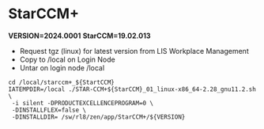 # StarCCM+

**VERSION=2024.0001**
**StarCCM=19.02.013**

- Request tgz (linux) for latest version from LIS Workplace Management
- Copy to /local on Login Node
- Untar on login node /local

```shell
cd /local/starccm+_${StartCCM}
IATEMPDIR=/local ./STAR-CCM+${StarCCM}_01_linux-x86_64-2.28_gnu11.2.sh \
 -i silent -DPRODUCTEXCELLENCEPROGRAM=0 \
 -DINSTALLFLEX=false \ 
 -DINSTALLDIR= /sw/rl8/zen/app/StarCCM+/${VERSION}
```